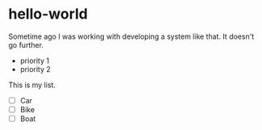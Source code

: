 # hello-world
Sometime ago I was working with developing a system like that. It doesn't go further.
  * priority 1
  * priority 2
  
  
  
  
This is my list.
- [ ] Car
- [ ] Bike
- [ ] Boat
